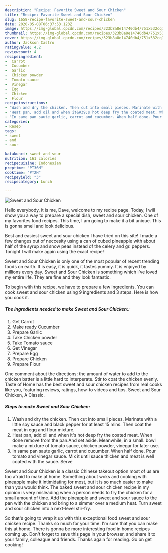```yaml
---
description: "Recipe: Favorite Sweet and Sour Chicken"
title: "Recipe: Favorite Sweet and Sour Chicken"
slug: 1658-recipe-favorite-sweet-and-sour-chicken
date: 2020-05-08T06:37:53.123Z
image: https://img-global.cpcdn.com/recipes/323b8a8e14740db4/751x532cq70/sweet-and-sour-chicken-recipe-main-photo.jpg
thumbnail: https://img-global.cpcdn.com/recipes/323b8a8e14740db4/751x532cq70/sweet-and-sour-chicken-recipe-main-photo.jpg
cover: https://img-global.cpcdn.com/recipes/323b8a8e14740db4/751x532cq70/sweet-and-sour-chicken-recipe-main-photo.jpg
author: Jackson Castro
ratingvalue: 4.2
reviewcount: 4
recipeingredient:
-  Carrot
-  Cucumber
-  Garlic
-  Chicken powder
-  Tomato sauce
-  Vinegar
-  Egg
-  Chicken
-  Flour
recipeinstructions:
- "Wash and dry the chicken. Then cut into small pieces. Marinate with a little soy sauce and black pepper for at least 15 mins. Then coat the meat in egg and flour mixture."
- "Heat pan, add oil and when it&#39;s hot deep fry the coated meat. When done remove from the pan.And set aside. Meanwhile, in a small. bowl make a mixture of tomato sauce, chicken powder, vinegar for later use."
- "In same pan saute garlic, carrot and cucumber. When half done. Pour tomato and vinegar sauce. Mix it until sauce thicken and meat is well coated with the sauce. Serve"
categories:
- Resep
tags:
- sweet
- and
- sour

katakunci: sweet and sour
nutrition: 161 calories
recipecuisine: Indonesian
preptime: "PT36M"
cooktime: "PT2H"
recipeyield: "3"
recipecategory: Lunch

---
```



![Sweet and Sour Chicken](https://img-global.cpcdn.com/recipes/323b8a8e14740db4/751x532cq70/sweet-and-sour-chicken-recipe-main-photo.jpg)

Hello everybody, it is me, Dave, welcome to my recipe page. Today, I will show you a way to prepare a special dish, sweet and sour chicken. One of my favorites food recipes. This time, I am going to make it a bit unique. This is gonna smell and look delicious.

Best and easiest sweet and sour chicken I have tried on this site! I made a few changes out of neccesity using a can of cubed pineapple with about half of the syrup and snow peas instead of the celery and gr. peppers. Tonight I will make again using the exact recipe!

Sweet and Sour Chicken is only one of the most popular of recent trending foods on earth. It is easy, it is quick, it tastes yummy. It is enjoyed by millions every day. Sweet and Sour Chicken is something which I've loved my entire life. They are fine and they look fantastic.


To begin with this recipe, we have to prepare a few ingredients. You can cook sweet and sour chicken using 9 ingredients and 3 steps. Here is how you cook it.

##### The ingredients needed to make Sweet and Sour Chicken::

1. Get  Carrot
1. Make ready  Cucumber
1. Prepare  Garlic
1. Take  Chicken powder
1. Take  Tomato sauce
1. Get  Vinegar
1. Prepare  Egg
1. Prepare  Chicken
1. Prepare  Flour


One comment about the directions: the amount of water to add to the chicken batter is a little hard to interperate. Stir to coat the chicken evenly. Taste of Home has the best sweet and sour chicken recipes from real cooks like you, featuring reviews, ratings, how-to videos and tips. Sweet and Sour Chicken, A Classic. 

##### Steps to make Sweet and Sour Chicken:

1. Wash and dry the chicken. Then cut into small pieces. Marinate with a little soy sauce and black pepper for at least 15 mins. Then coat the meat in egg and flour mixture.
1. Heat pan, add oil and when it&#39;s hot deep fry the coated meat. When done remove from the pan.And set aside. Meanwhile, in a small. bowl make a mixture of tomato sauce, chicken powder, vinegar for later use.
1. In same pan saute garlic, carrot and cucumber. When half done. Pour tomato and vinegar sauce. Mix it until sauce thicken and meat is well coated with the sauce. Serve


Sweet and Sour Chicken is a classic Chinese takeout option most of us are too afraid to make at home. Something about woks and cooking with pineapple make it intimidating for most, but it is so much easier to make than you would think. The baked sweet and sour chicken recipe in my opinion is very misleading when a person needs to fry the chicken for a small amount of time. Add the pineapple and sweet and sour sauce to the pan with the chicken and bring to a simmer over a medium heat. Turn sweet and sour chicken into a next-level stir-fry. 

So that's going to wrap it up with this exceptional food sweet and sour chicken recipe. Thanks so much for your time. I'm sure that you can make this at home. There is gonna be more interesting food in home recipes coming up. Don't forget to save this page in your browser, and share it to your family, colleague and friends. Thanks again for reading. Go on get cooking!
